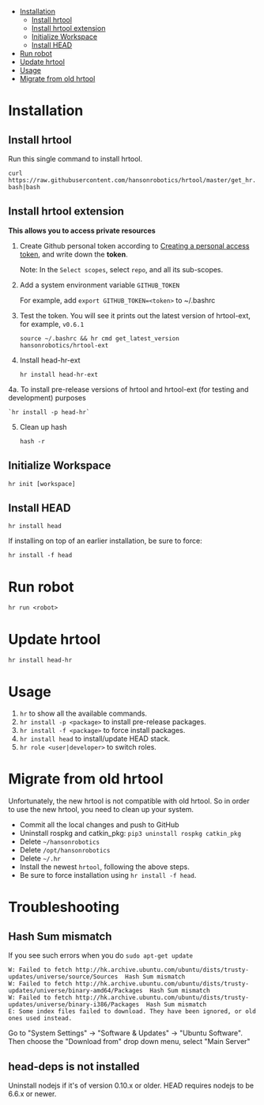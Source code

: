 - [Installation](#installation)
   - [Install hrtool](#hrtool)
   - [Install hrtool extension](#hrtoolext)
   - [Initialize Workspace](#init)
   - [Install HEAD](#head)
 - [Run robot](#run)
 - [Update hrtool](#update)
 - [Usage](#usage)
 - [Migrate from old hrtool](#migrate)

# <a name="installatin"></a>Installation
## <a name="hrtool"></a>Install hrtool

Run this single command to install hrtool.

`curl https://raw.githubusercontent.com/hansonrobotics/hrtool/master/get_hr.bash|bash`

## <a name="hrtoolext"></a>Install hrtool extension

**This allows you to access private resources**

1. Create Github personal token according to [Creating a personal access token](https://help.github.com/articles/creating-a-personal-access-token-for-the-command-line/), and write down the **token**.

    Note: In the `Select scopes`, select `repo`, and all its sub-scopes.

2. Add a system environment variable `GITHUB_TOKEN`

    For example, add `export GITHUB_TOKEN=<token>` to ~/.bashrc

3. Test the token. You will see it prints out the latest version of hrtool-ext, for example, `v0.6.1`

    `source ~/.bashrc && hr cmd get_latest_version hansonrobotics/hrtool-ext`

4. Install head-hr-ext

    `hr install head-hr-ext`

4a. To install pre-release versions of hrtool and hrtool-ext (for testing and development) purposes

    `hr install -p head-hr`

5. Clean up hash

    `hash -r`

## <a name="init"></a>Initialize Workspace

`hr init [workspace]`

## <a name="head"></a>Install HEAD

`hr install head`

If installing on top of an earlier installation, be sure to force:

`hr install -f head`

# <a name="run"></a>Run robot

`hr run <robot>`

# <a name="update"></a>Update hrtool

`hr install head-hr`

# <a name="usage"></a>Usage

1. `hr` to show all the available commands.
2. `hr install -p <package>` to install pre-release packages.
3. `hr install -f <package>` to force install packages.
4. `hr install head` to install/update HEAD stack.
5. `hr role <user|developer>` to switch roles.

# <a name="migrate"></a>Migrate from old hrtool

Unfortunately, the new hrtool is not compatible with old hrtool. So in order to use the new hrtool, you need to clean up your system.

- Commit all the local changes and push to GitHub
- Uninstall rospkg and catkin_pkg: `pip3 uninstall rospkg catkin_pkg`
- Delete `~/hansonrobotics`
- Delete `/opt/hansonrobotics`
- Delete `~/.hr`
- Install the newest `hrtool`, following the above steps.
- Be sure to force installation using `hr install -f head`.

# <a name="troubleshooting"></a>Troubleshooting

## Hash Sum mismatch

If you see such errors when you do `sudo apt-get update`
```
W: Failed to fetch http://hk.archive.ubuntu.com/ubuntu/dists/trusty-updates/universe/source/Sources  Hash Sum mismatch
W: Failed to fetch http://hk.archive.ubuntu.com/ubuntu/dists/trusty-updates/universe/binary-amd64/Packages  Hash Sum mismatch
W: Failed to fetch http://hk.archive.ubuntu.com/ubuntu/dists/trusty-updates/universe/binary-i386/Packages  Hash Sum mismatch
E: Some index files failed to download. They have been ignored, or old ones used instead.
```
Go to "System Settings" -> "Software & Updates" -> "Ubuntu Software". Then choose the "Download from" drop down menu, select "Main Server"

## head-deps is not installed

Uninstall nodejs if it's of version 0.10.x or older. HEAD requires nodejs to be 6.6.x or newer.
